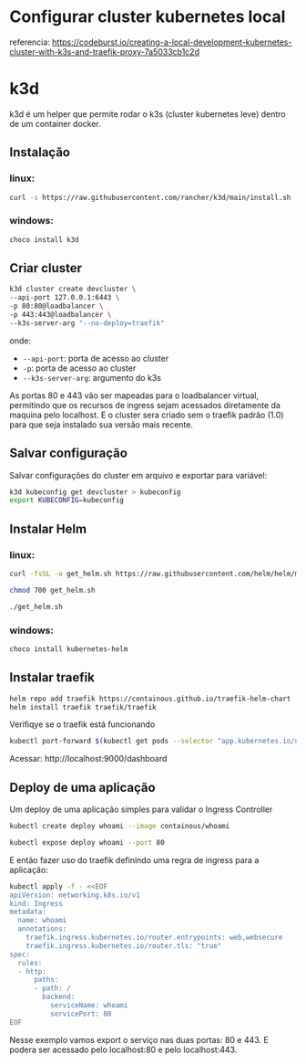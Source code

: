 # Configurar cluster kubernetes local
referencia: https://codeburst.io/creating-a-local-development-kubernetes-cluster-with-k3s-and-traefik-proxy-7a5033cb1c2d

# k3d
k3d é um helper que permite rodar o k3s (cluster kubernetes leve) dentro de um container docker.

## Instalação
### linux:
```bash
curl -s https://raw.githubusercontent.com/rancher/k3d/main/install.sh | bash
```
### windows:
```powershell
choco install k3d
```

## Criar cluster
```bash
k3d cluster create devcluster \
--api-port 127.0.0.1:6443 \
-p 80:80@loadbalancer \
-p 443:443@loadbalancer \
--k3s-server-arg "--no-deploy=traefik"
```

onde:
- `--api-port`: porta de acesso ao cluster
- `-p`: porta de acesso ao cluster
- `--k3s-server-arg`: argumento do k3s

As portas 80 e 443 vão ser mapeadas para o loadbalancer virtual, permitindo que os recursos de ingress sejam acessados diretamente da maquina pelo localhost. E o cluster sera criado sem o traefik padrão (1.0) para que seja instalado sua versão mais recente.

## Salvar configuração
Salvar configurações do cluster em arquivo e exportar para variável:
```bash
k3d kubeconfig get devcluster > kubeconfig
export KUBECONFIG=kubeconfig
```

## Instalar Helm
### linux:
```bash
curl -fsSL -o get_helm.sh https://raw.githubusercontent.com/helm/helm/master/scripts/get-helm-3

chmod 700 get_helm.sh

./get_helm.sh
```
### windows:
```powershell
choco install kubernetes-helm
```
## Instalar traefik

```bash
helm repo add traefik https://containous.github.io/traefik-helm-chart
helm install traefik traefik/traefik
```

Verifiqye se o traefik está funcionando
```bash
kubectl port-forward $(kubectl get pods --selector "app.kubernetes.io/name=traefik" --output=name) 9000:9000
```
Acessar: http://localhost:9000/dashboard


## Deploy de uma aplicação

Um deploy de uma aplicação simples para validar o Ingress Controller

```bash
kubectl create deploy whoami --image containous/whoami

kubectl expose deploy whoami --port 80
```

E então  fazer uso do traefik definindo uma regra de ingress para a aplicação:
```bash
kubectl apply -f - <<EOF
apiVersion: networking.k8s.io/v1
kind: Ingress
metadata:
  name: whoami
  annotations:
    traefik.ingress.kubernetes.io/router.entrypoints: web,websecure
    traefik.ingress.kubernetes.io/router.tls: "true"
spec:
  rules:
  - http:
      paths:
      - path: /
        backend:
          serviceName: whoami
          servicePort: 80
EOF
```

Nesse exemplo vamos export o serviço nas duas portas: 80 e 443. E podera ser acessado pelo localhost:80 e pelo localhost:443.